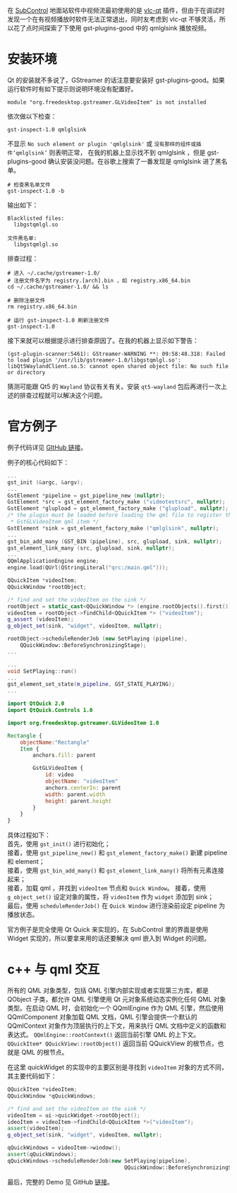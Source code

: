 在 [SubControl](https://github.com/zt-luo/SubControl) 地面站软件中视频流最初使用的是 [vlc-qt](https://github.com/vlc-qt/vlc-qt) 插件，但由于在调试时发现一个在有视频播放时软件无法正常退出，同时友考虑到 vlc-qt 不够灵活，所以花了点时间探索了下使用 gst-plugins-good 中的 qmlglsink 播放视频。
<!--more-->

# 安装环境

Qt 的安装就不多说了，GStreamer 的话注意要安装好 gst-plugins-good。如果运行软件时有如下提示则说明环境没有配置好。

```
module "org.freedesktop.gstreamer.GLVideoItem" is not installed
```
依次做以下检查：
``` shell
gst-inspect-1.0 qmlglsink
```
不显示 `No such element or plugin 'qmlglsink'` 或 `没有那样的组件或插件‘qmlglsink’` 则表明正常，
在我的机器上显示找不到 qmlglsink ，但是 gst-plugins-good 确认安装没问题。在谷歌上搜索了一番发现是 qmlglsink 进了黑名单。

``` shell
# 检查黑名单文件
gst-inspect-1.0 -b
```
输出如下：
``` shell
Blacklisted files:
  libgstqmlgl.so

文件黑名单:
  libgstqmlgl.so
```

排查过程：
``` shell
# 进入 ~/.cache/gstreamer-1.0/
# 注册文件名字为 registry.[arch].bin ，如 registry.x86_64.bin
cd ~/.cache/gstreamer-1.0/ && ls

# 删除注册文件
rm registry.x86_64.bin

# 运行 gst-inspect-1.0 刷新注册文件
gst-inspect-1.0
```
接下来就可以根据提示进行排查原因了。在我的机器上显示如下警告：

`(gst-plugin-scanner:5461): GStreamer-WARNING **: 09:58:48.318: Failed to load plugin '/usr/lib/gstreamer-1.0/libgstqmlgl.so': libQt5WaylandClient.so.5: cannot open shared object file: No such file or directory`

猜测可能跟 Qt5 的 `Wayland` 协议有关有关。安装 `qt5-wayland` 包后再进行一次上述的排查过程就可以解决这个问题。

# 官方例子

例子代码详见 [GItHub 链接](https://github.com/GStreamer/gst-plugins-good/tree/master/tests/examples/qt/qmlsink)。

例子的核心代码如下：

``` cpp
...
gst_init (&argc, &argv);
...
GstElement *pipeline = gst_pipeline_new (nullptr);
GstElement *src = gst_element_factory_make ("videotestsrc", nullptr);
GstElement *glupload = gst_element_factory_make ("glupload", nullptr);
/* the plugin must be loaded before loading the qml file to register the
 * GstGLVideoItem qml item */
GstElement *sink = gst_element_factory_make ("qmlglsink", nullptr);
...
gst_bin_add_many (GST_BIN (pipeline), src, glupload, sink, nullptr);
gst_element_link_many (src, glupload, sink, nullptr);
...
QQmlApplicationEngine engine;
engine.load(QUrl(QStringLiteral("qrc:/main.qml")));

QQuickItem *videoItem;
QQuickWindow *rootObject;

/* find and set the videoItem on the sink */
rootObject = static_cast<QQuickWindow *> (engine.rootObjects().first());
videoItem = rootObject->findChild<QQuickItem *> ("videoItem");
g_assert (videoItem);
g_object_set(sink, "widget", videoItem, nullptr);

rootObject->scheduleRenderJob (new SetPlaying (pipeline),
    QQuickWindow::BeforeSynchronizingStage);
...

...
void SetPlaying::run()
...
gst_element_set_state(m_pipeline, GST_STATE_PLAYING);
...
```

``` qml
import QtQuick 2.0
import QtQuick.Controls 1.0

import org.freedesktop.gstreamer.GLVideoItem 1.0

Rectangle {
    objectName:"Rectangle"
    Item {
        anchors.fill: parent

        GstGLVideoItem {
            id: video
            objectName: "videoItem"
            anchors.centerIn: parent
            width: parent.width
            height: parent.height
        }
    }
}
```

具体过程如下：  
首先，使用 `gst_init()` 进行初始化；  
接着，使用 `gst_pipeline_new()` 和 `gst_element_factory_make()` 新建 pipeline 和 element；  
接着，使用 `gst_bin_add_many()` 和  `gst_element_link_many()` 将所有元素连接起来；  
接着，加载 qml ，并找到 `videoItem` 节点和 `Quick Window`。
接着，使用 `g_object_set()` 设定对象的属性，将 `videoItem` 作为 `widget` 添加到 sink；  
最后，使用 `scheduleRenderJob()` 在 `Quick Window` 进行渲染前设定 pipeline 为播放状态。  

官方例子是完全使用 Qt Quick 来实现的，在 SubControl 里的界面是使用 Widget 实现的，所以要拿来用的话还要解决 qml 嵌入到 Widget 的问题。

# c++ 与 qml 交互  

所有的 QML 对象类型，包括 QML 引擎内部实现或者实现第三方库，都是 QObject 子类，都允许 QML 引擎使用 Qt 元对象系统动态实例化任何 QML 对象类型。在启动 QML 时，会初始化一个 QQmlEngine 作为 QML 引擎，然后使用 QQmlComponent 对象加载 QML 文档，QML 引擎会提供一个默认的 QQmlContext 对象作为顶层执行的上下文，用来执行 QML 文档中定义的函数和表达式。
`QQmlEngine::rootContext()` 返回当前引擎 QML 的上下文。`QQuickItem* QQuickView::rootObject()` 返回当前 QQuickView 的根节点，也就是 QML 的根节点。

在这里 quickWidget 的实现中的主要区别是寻找到 `videoItem` 对象的方式不同，其主要代码如下：

``` cpp
QQuickItem *videoItem;
QQuickWindow *qQuickWindows;

/* find and set the videoItem on the sink */
videoItem = ui->quickWidget->rootObject();
ideoItem = videoItem->findChild<QQuickItem *>("videoItem");
assert(videoItem);
g_object_set(sink, "widget", videoItem, nullptr);

qQuickWindows = videoItem->window();
assert(qQuickWindows);
qQuickWindows->scheduleRenderJob(new SetPlaying(pipeline),
                                     QQuickWindow::BeforeSynchronizingStage);
```

最后，完整的 Demo 见 GitHub [链接](https://github.com/zt-luo/QuickWidgetPlayer)。


